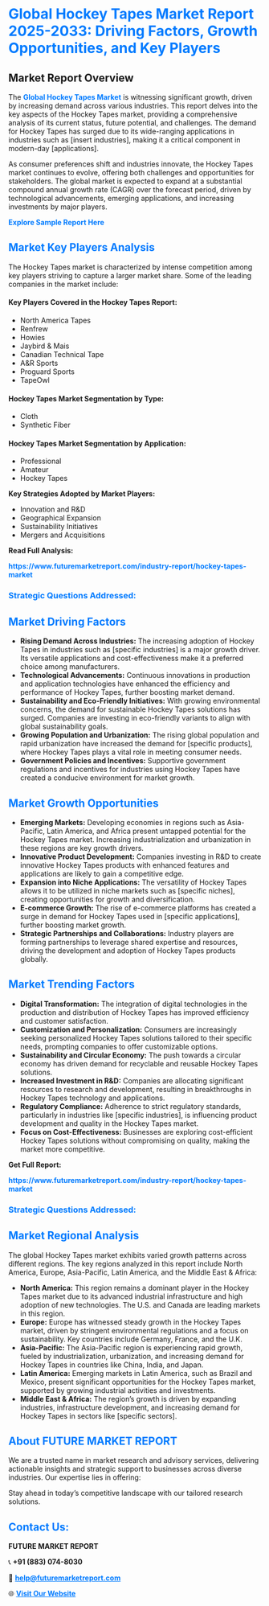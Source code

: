 <h1 style="color: #007BFF;">Global Hockey Tapes Market Report 2025-2033: Driving Factors, Growth Opportunities, and Key Players</h1>

<section id="overview">
<h2>Market Report Overview</h2>
<p>The <a href="https://www.futuremarketreport.com/industry-report/hockey-tapes-market" style="color: #007BFF; text-decoration: none;"><strong>Global Hockey Tapes Market</strong></a> is witnessing significant growth, driven by increasing demand across various industries. This report delves into the key aspects of the Hockey Tapes market, providing a comprehensive analysis of its current status, future potential, and challenges. The demand for Hockey Tapes has surged due to its wide-ranging applications in industries such as [insert industries], making it a critical component in modern-day [applications].</p>
<p>As consumer preferences shift and industries innovate, the Hockey Tapes market continues to evolve, offering both challenges and opportunities for stakeholders. The global market is expected to expand at a substantial compound annual growth rate (CAGR) over the forecast period, driven by technological advancements, emerging applications, and increasing investments by major players.</p>
</section>

<section id="overview">
<p><a href="https://www.futuremarketreport.com/request-sample/reportId=111267" style="color: #007BFF; text-decoration: none;"><strong>Explore Sample Report Here</strong></a></p>
</section>

<section id="key-players">
<h2 style="color: #007BFF;">Market Key Players Analysis</h2>
<p>The Hockey Tapes market is characterized by intense competition among key players striving to capture a larger market share. Some of the leading companies in the market include:</p>
<h4>Key Players Covered in the Hockey Tapes Report:</h4>
<ul><li>North America Tapes</li><li>Renfrew</li><li>Howies</li><li>Jaybird &amp; Mais</li><li>Canadian Technical Tape</li><li>A&amp;R Sports</li><li>Proguard Sports</li><li>TapeOwl</li></ul>
<h4>Hockey Tapes Market Segmentation by Type:</h4>
<ul><li>Cloth</li><li>Synthetic Fiber</li></ul>

<h4>Hockey Tapes Market Segmentation by Application:</h4>
<ul><li>Professional</li><li>Amateur</li><li>Hockey Tapes</li></ul>
<p><strong>Key Strategies Adopted by Market Players:</strong></p>
<ul>
<li>Innovation and R&D</li>
<li>Geographical Expansion</li>
<li>Sustainability Initiatives</li>
<li>Mergers and Acquisitions</li>
</ul>
</section>

<section>
<p><strong>Read Full Analysis: </strong></p><a href="https://www.futuremarketreport.com/industry-report/hockey-tapes-market" style="color: #007BFF; text-decoration: none;"><strong>https://www.futuremarketreport.com/industry-report/hockey-tapes-market</strong></a>
<h3 style="color: #007BFF;">Strategic Questions Addressed:</h3>
</section>

<section id="driving-factors">
<h2 style="color: #007BFF;">Market Driving Factors</h2>
<ul>
<li><strong>Rising Demand Across Industries:</strong> The increasing adoption of Hockey Tapes in industries such as [specific industries] is a major growth driver. Its versatile applications and cost-effectiveness make it a preferred choice among manufacturers.</li>
<li><strong>Technological Advancements:</strong> Continuous innovations in production and application technologies have enhanced the efficiency and performance of Hockey Tapes, further boosting market demand.</li>
<li><strong>Sustainability and Eco-Friendly Initiatives:</strong> With growing environmental concerns, the demand for sustainable Hockey Tapes solutions has surged. Companies are investing in eco-friendly variants to align with global sustainability goals.</li>
<li><strong>Growing Population and Urbanization:</strong> The rising global population and rapid urbanization have increased the demand for [specific products], where Hockey Tapes plays a vital role in meeting consumer needs.</li>
<li><strong>Government Policies and Incentives:</strong> Supportive government regulations and incentives for industries using Hockey Tapes have created a conducive environment for market growth.</li>
</ul>
</section>

<section id="growth-opportunities">
<h2 style="color: #007BFF;">Market Growth Opportunities</h2>
<ul>
<li><strong>Emerging Markets:</strong> Developing economies in regions such as Asia-Pacific, Latin America, and Africa present untapped potential for the Hockey Tapes market. Increasing industrialization and urbanization in these regions are key growth drivers.</li>
<li><strong>Innovative Product Development:</strong> Companies investing in R&D to create innovative Hockey Tapes products with enhanced features and applications are likely to gain a competitive edge.</li>
<li><strong>Expansion into Niche Applications:</strong> The versatility of Hockey Tapes allows it to be utilized in niche markets such as [specific niches], creating opportunities for growth and diversification.</li>
<li><strong>E-commerce Growth:</strong> The rise of e-commerce platforms has created a surge in demand for Hockey Tapes used in [specific applications], further boosting market growth.</li>
<li><strong>Strategic Partnerships and Collaborations:</strong> Industry players are forming partnerships to leverage shared expertise and resources, driving the development and adoption of Hockey Tapes products globally.</li>
</ul>
</section>

<section id="trending-factors">
<h2 style="color: #007BFF;">Market Trending Factors</h2>
<ul>
<li><strong>Digital Transformation:</strong> The integration of digital technologies in the production and distribution of Hockey Tapes has improved efficiency and customer satisfaction.</li>
<li><strong>Customization and Personalization:</strong> Consumers are increasingly seeking personalized Hockey Tapes solutions tailored to their specific needs, prompting companies to offer customizable options.</li>
<li><strong>Sustainability and Circular Economy:</strong> The push towards a circular economy has driven demand for recyclable and reusable Hockey Tapes solutions.</li>
<li><strong>Increased Investment in R&D:</strong> Companies are allocating significant resources to research and development, resulting in breakthroughs in Hockey Tapes technology and applications.</li>
<li><strong>Regulatory Compliance:</strong> Adherence to strict regulatory standards, particularly in industries like [specific industries], is influencing product development and quality in the Hockey Tapes market.</li>
<li><strong>Focus on Cost-Effectiveness:</strong> Businesses are exploring cost-efficient Hockey Tapes solutions without compromising on quality, making the market more competitive.</li>
</ul>
</section>

<section>
<p><strong>Get Full Report: </strong></p><a href="https://www.futuremarketreport.com/industry-report/hockey-tapes-market" style="color: #007BFF; text-decoration: none;"><strong>https://www.futuremarketreport.com/industry-report/hockey-tapes-market</strong></a>
<h3 style="color: #007BFF;">Strategic Questions Addressed:</h3>
</section>


<section id="regional-analysis">
<h2 style="color: #007BFF;">Market Regional Analysis</h2>
<p>The global Hockey Tapes market exhibits varied growth patterns across different regions. The key regions analyzed in this report include North America, Europe, Asia-Pacific, Latin America, and the Middle East & Africa:</p>
<ul>
<li><strong>North America:</strong> This region remains a dominant player in the Hockey Tapes market due to its advanced industrial infrastructure and high adoption of new technologies. The U.S. and Canada are leading markets in this region.</li>
<li><strong>Europe:</strong> Europe has witnessed steady growth in the Hockey Tapes market, driven by stringent environmental regulations and a focus on sustainability. Key countries include Germany, France, and the U.K.</li>
<li><strong>Asia-Pacific:</strong> The Asia-Pacific region is experiencing rapid growth, fueled by industrialization, urbanization, and increasing demand for Hockey Tapes in countries like China, India, and Japan.</li>
<li><strong>Latin America:</strong> Emerging markets in Latin America, such as Brazil and Mexico, present significant opportunities for the Hockey Tapes market, supported by growing industrial activities and investments.</li>
<li><strong>Middle East & Africa:</strong> The region’s growth is driven by expanding industries, infrastructure development, and increasing demand for Hockey Tapes in sectors like [specific sectors].</li>
</ul>
</section>

<footer>
<h2 style="color: #007BFF;">About FUTURE MARKET REPORT</h2>
<p>We are a trusted name in market research and advisory services, delivering actionable insights and strategic support to businesses across diverse industries. Our expertise lies in offering:</p>

<p>Stay ahead in today’s competitive landscape with our tailored research solutions.</p>

<h2 style="color: #007BFF;">Contact Us:</h2>
<p><strong>FUTURE MARKET REPORT</strong></p>
<p>📞 <strong>+91 (883) 074-8030</strong></p>
<p>📧 <strong><a href="mailto:help@futuremarketreport.com" style="color: #007BFF;">help@futuremarketreport.com</a></strong></p>
<p>🌐 <strong><a href="https://www.futuremarketreport.com/" style="color: #007BFF;">Visit Our Website</a></strong></p>
</footer>